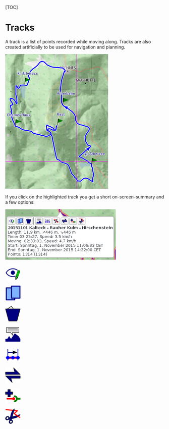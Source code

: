 [TOC]

# Tracks #

A track is a list of points recorded while moving along. Tracks are also created artificially to be used for navigation and planning.

![maproom1.png](images/DocGisItemsTrk/maproom1.png)

If you click on the highlighted track you get a short on-screen-summary and a few options:

![maproom1.png](images/DocGisItemsTrk/ScreenOptions.png)

![maproom1.png](images/DocGisItemsTrk/EditDetails.png)

![maproom1.png](images/DocGisItemsTrk/Copy.png)

![maproom1.png](images/DocGisItemsTrk/DeleteOne.png)

![maproom1.png](images/DocGisItemsTrk/TrkProfile.png)

![maproom1.png](images/DocGisItemsTrk/SelectRange.png)

![maproom1.png](images/DocGisItemsTrk/Reverse.png)

![maproom1.png](images/DocGisItemsTrk/Combine.png)

![maproom1.png](images/DocGisItemsTrk/TrkCut.png)
